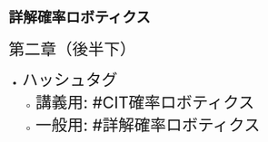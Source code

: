 # <span style="font-size:90%">詳解確率ロボティクス</span>

<span style="font-size:200%">第二章（後半下）</span>

* <span style="font-size:200%">ハッシュタグ</span>
    * <span style="font-size:200%">講義用: #CIT確率ロボティクス</span>
    * <span style="font-size:200%">一般用: #詳解確率ロボティクス</span>
